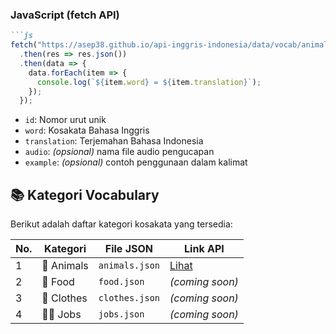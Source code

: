 ### JavaScript (fetch API)
```markdown
```js
fetch("https://asep38.github.io/api-inggris-indonesia/data/vocab/animals.json")
  .then(res => res.json())
  .then(data => {
    data.forEach(item => {
      console.log(`${item.word} = ${item.translation}`);
    });
  });
```

- `id`: Nomor urut unik
- `word`: Kosakata Bahasa Inggris
- `translation`: Terjemahan Bahasa Indonesia
- `audio`: *(opsional)* nama file audio pengucapan
- `example`: *(opsional)* contoh penggunaan dalam kalimat

## 📚 Kategori Vocabulary

Berikut adalah daftar kategori kosakata yang tersedia:

| No. | Kategori     | File JSON       | Link API                                                                 |
|-----|--------------|-----------------|--------------------------------------------------------------------------|
| 1   | 🐾 Animals    | `animals.json`  | [Lihat](https://username.github.io/api-english-indonesia/data/vocab/animals.json) |
| 2   | 🍔 Food       | `food.json`     | *(coming soon)*                                                          |
| 3   | 👕 Clothes    | `clothes.json`  | *(coming soon)*                                                          |
| 4   | 👨‍🏫 Jobs      | `jobs.json`     | *(coming soon)*                                                          |
